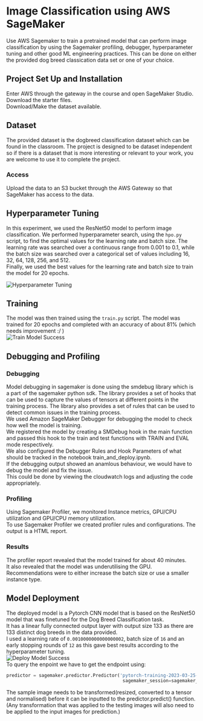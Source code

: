 # Image Classification using AWS SageMaker

Use AWS Sagemaker to train a pretrained model that can perform image classification by using the Sagemaker profiling, debugger, hyperparameter tuning and other good ML engineering practices. This can be done on either the provided dog breed classication data set or one of your choice.

## Project Set Up and Installation

Enter AWS through the gateway in the course and open SageMaker Studio.</br>
Download the starter files.</br>
Download/Make the dataset available.</br>

## Dataset

The provided dataset is the dogbreed classification dataset which can be found in the classroom.
The project is designed to be dataset independent so if there is a dataset that is more interesting or relevant to your work, you are welcome to use it to complete the project.

### Access

Upload the data to an S3 bucket through the AWS Gateway so that SageMaker has access to the data.

## Hyperparameter Tuning

In this experiment, we used the ResNet50 model to perform image classification. We performed hyperparameter search, using the ```hpo.py``` script, to find the optimal values for the learning rate and batch size. The learning rate was searched over a continuous range from 0.001 to 0.1, while the batch size was searched over a categorical set of values including 16, 32, 64, 128, 256, and 512.</br>
Finally, we used the best values for the learning rate and batch size to train the model for 20 epochs.

![Hyperparameter Tuning](./screenshots/hpo.png)</br>

## Training

The model was then trained using the ```train.py``` script. The model was trained for 20 epochs and completed with an accuracy of about 81% (which needs improvement :/ )</br>
![Train Model Success](./screenshots/train.png)</br>

## Debugging and Profiling

### Debugging

Model debugging in sagemaker is done using the smdebug library which is a part of the sagemaker python sdk. The library provides a set of hooks that can be used to capture the values of tensors at different points in the training process. The library also provides a set of rules that can be used to detect common issues in the training process.</br>
We used Amazon SageMaker Debugger for debugging the model to check how well the model is training. </br>
We registered the model by creating a SMDebug hook in the main function and passed this hook to the train and test functions with TRAIN and EVAL mode respectively. </br>
We also configured the Debugger Rules and Hook Parameters of what should be tracked in the notebook train_and_deploy.ipynb.</br>
If the debugging output showed an anamlous behaviour, we would have to debug the model and fix the issue.</br>
This could be done by viewing the cloudwatch logs and adjusting the code appropriately.</br>

### Profiling

Using Sagemaker Profiler, we monitored Instance metrics, GPU/CPU utilization and GPU/CPU memory utilization. </br>
To use Sagemaker Profiler we created profiler rules and configurations. The output is a HTML report. </br>

### Results

The profiler report revealed that the model trained for about 40 minutes.</br>
It also revealed that the model was underutilising the GPU.</br>
Recommendations were to either increase the batch size or use a smaller instance type.

## Model Deployment

The deployed model is a Pytorch CNN model that is based on the ResNet50 model that was finetuned for the Dog Breed Classification task.</br>
It has a linear fully connected output layer with output size 133 as there are 133 distinct dog breeds in the data provided.</br>
I used a learning rate of ```0.0010000000000000002```, batch size of ```16``` and an early stopping rounds of ```12``` as this gave best results according to the hyperparameter tuning.</br>
![Deploy Model Success](./screenshots/endpoint.png)</br>
To query the enpoint we have to get the endpoint using:

```python
predictor = sagemaker.predictor.Predictor('pytorch-training-2023-03-25-02-44-17-853', 
                                           sagemaker_session=sagemaker_session)
```

The sample image needs to be transformed(resized, converted to a tensor and normalised) before it can be inputted to the predictor.predict() function.</br>
(Any transformation that was applied to the testing images will also need to be applied to the input images for prediction.)
